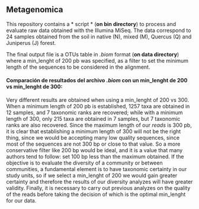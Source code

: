 ## Metagenomica

This repository contains a * script * (**on bin directory**) to process and evaluate raw data obtained with the Illumina MiSeq. The data correspond to 24 samples obtained from the soil in native (N), mixed (M), Quercus (Q) and Juniperus (J) forest.

The final output file is a OTUs table in *.biom* format (**on data directory**) where a min_lenght of 200 pb was specified, as a filter to set the minimum length of the sequences to be considered in the alignment.

#### Comparación de resultados del archivo *.biom* con un min_lenght de 200 vs min_lenght de 300: 

Very different results are obtained when using a min_lenght of 200 vs 300. When a minimum length of 200 pb is established, 1257 taxa are obtained in 12 samples, and 7 taxonomic ranks are recovered; while with a minimum length of 300, only 215 taxa are obtained in 7 samples, but 7 taxonomic ranks are also recovered. Since the maximum length of our *reads* is 300 pb, it is clear that establishing a minimum length of 300 will not be the right thing, since we would be accepting many low quality sequences, since most of the sequences are not 300 bp or close to that value. So a more conservative filter like 200 bp would be ideal, and it is a value that many authors tend to follow: set 100 bp less than the maximum obtained. If the objective is to evaluate the diversity of a community or between communities, a fundamental element is to have taxonomic certainty in our study units, so if we select a min_lenght of 200 we would gain greater certainty and therefore the results of our diversity analyzes will have greater validity. Finally, it is necessary to carry out previous analyzes on the quality of the reads before taking the decision of which is the optimal min_lenght for our data.

